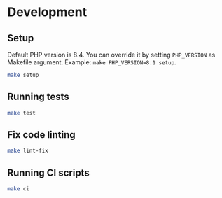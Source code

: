 # Development

## Setup

Default PHP version is 8.4. You can override it by setting `PHP_VERSION` as Makefile argument. Example: `make PHP_VERSION=8.1 setup`.

```sh
make setup
```

## Running tests

```sh
make test
```

## Fix code linting

```sh
make lint-fix
```

## Running CI scripts

```sh
make ci
```
